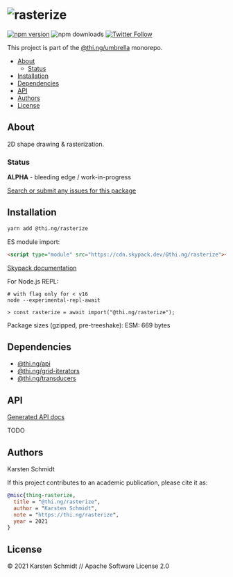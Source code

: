 <!-- This file is generated - DO NOT EDIT! -->

# ![rasterize](https://media.thi.ng/umbrella/banners/thing-rasterize.svg?8a88a1a6)

[![npm version](https://img.shields.io/npm/v/@thi.ng/rasterize.svg)](https://www.npmjs.com/package/@thi.ng/rasterize)
![npm downloads](https://img.shields.io/npm/dm/@thi.ng/rasterize.svg)
[![Twitter Follow](https://img.shields.io/twitter/follow/thing_umbrella.svg?style=flat-square&label=twitter)](https://twitter.com/thing_umbrella)

This project is part of the
[@thi.ng/umbrella](https://github.com/thi-ng/umbrella/) monorepo.

- [About](#about)
  - [Status](#status)
- [Installation](#installation)
- [Dependencies](#dependencies)
- [API](#api)
- [Authors](#authors)
- [License](#license)

## About

2D shape drawing & rasterization.

### Status

**ALPHA** - bleeding edge / work-in-progress

[Search or submit any issues for this package](https://github.com/thi-ng/umbrella/issues?q=%5Brasterize%5D+in%3Atitle)

## Installation

```bash
yarn add @thi.ng/rasterize
```

ES module import:

```html
<script type="module" src="https://cdn.skypack.dev/@thi.ng/rasterize"></script>
```

[Skypack documentation](https://docs.skypack.dev/)

For Node.js REPL:

```text
# with flag only for < v16
node --experimental-repl-await

> const rasterize = await import("@thi.ng/rasterize");
```

Package sizes (gzipped, pre-treeshake): ESM: 669 bytes

## Dependencies

- [@thi.ng/api](https://github.com/thi-ng/umbrella/tree/develop/packages/api)
- [@thi.ng/grid-iterators](https://github.com/thi-ng/umbrella/tree/develop/packages/grid-iterators)
- [@thi.ng/transducers](https://github.com/thi-ng/umbrella/tree/develop/packages/transducers)

## API

[Generated API docs](https://docs.thi.ng/umbrella/rasterize/)

TODO

## Authors

Karsten Schmidt

If this project contributes to an academic publication, please cite it as:

```bibtex
@misc{thing-rasterize,
  title = "@thi.ng/rasterize",
  author = "Karsten Schmidt",
  note = "https://thi.ng/rasterize",
  year = 2021
}
```

## License

&copy; 2021 Karsten Schmidt // Apache Software License 2.0
